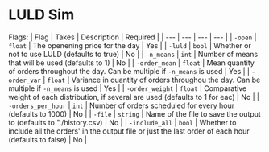 # LULD Sim

Flags:
| Flag | Takes | Description | Required |
| --- | --- | --- | --- |
| `-open`            | `float`  | The openening price for the day | Yes |
| `-luld`            | `bool`   | Whether or not to use LULD (defaults to true) | No |
| `-n_means`         | `int`    | Number of means that will be used (defaults to 1) | No |
| `-order_mean`      | `float`  | Mean quantity of orders throughout the day. Can be multiple if `-n_means` is used | Yes |
| `-order_var`       | `float`  | Variance in quantity of orders throughou the day. Can be multiple if `-n_means` is used | Yes |
| `-order_weight`    | `float`  | Comparative weight of each distribution, if several are used (defaults to 1 for eac) | No |
| `-orders_per_hour` | `int`    | Number of orders scheduled for every hour (defaults to 1000) | No |
| `-file`            | `string` | Name of the file to save the output to (defaults to "./history.csv) | No |
| `-include_all`     | `bool`   | Whether to include all the orders' in the output file or just the last order of each hour (defaults to false) | No |
